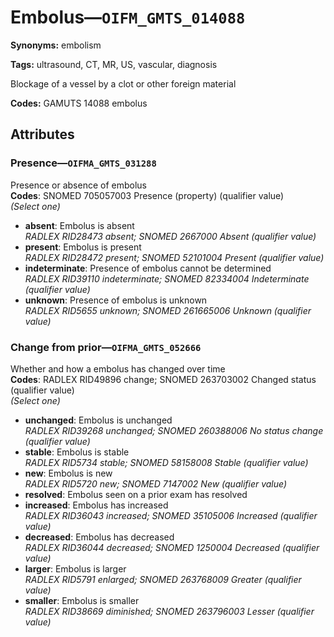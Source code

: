 # Embolus—`OIFM_GMTS_014088`

**Synonyms:** embolism

**Tags:** ultrasound, CT, MR, US, vascular, diagnosis

Blockage of a vessel by a clot or other foreign material

**Codes:** GAMUTS 14088 embolus

## Attributes

### Presence—`OIFMA_GMTS_031288`

Presence or absence of embolus  
**Codes**: SNOMED 705057003 Presence (property) (qualifier value)  
*(Select one)*

- **absent**: Embolus is absent  
_RADLEX RID28473 absent; SNOMED 2667000 Absent (qualifier value)_
- **present**: Embolus is present  
_RADLEX RID28472 present; SNOMED 52101004 Present (qualifier value)_
- **indeterminate**: Presence of embolus cannot be determined  
_RADLEX RID39110 indeterminate; SNOMED 82334004 Indeterminate (qualifier value)_
- **unknown**: Presence of embolus is unknown  
_RADLEX RID5655 unknown; SNOMED 261665006 Unknown (qualifier value)_

### Change from prior—`OIFMA_GMTS_052666`

Whether and how a embolus has changed over time  
**Codes**: RADLEX RID49896 change; SNOMED 263703002 Changed status (qualifier value)  
*(Select one)*

- **unchanged**: Embolus is unchanged  
_RADLEX RID39268 unchanged; SNOMED 260388006 No status change (qualifier value)_
- **stable**: Embolus is stable  
_RADLEX RID5734 stable; SNOMED 58158008 Stable (qualifier value)_
- **new**: Embolus is new  
_RADLEX RID5720 new; SNOMED 7147002 New (qualifier value)_
- **resolved**: Embolus seen on a prior exam has resolved  
- **increased**: Embolus has increased  
_RADLEX RID36043 increased; SNOMED 35105006 Increased (qualifier value)_
- **decreased**: Embolus has decreased  
_RADLEX RID36044 decreased; SNOMED 1250004 Decreased (qualifier value)_
- **larger**: Embolus is larger  
_RADLEX RID5791 enlarged; SNOMED 263768009 Greater (qualifier value)_
- **smaller**: Embolus is smaller  
_RADLEX RID38669 diminished; SNOMED 263796003 Lesser (qualifier value)_